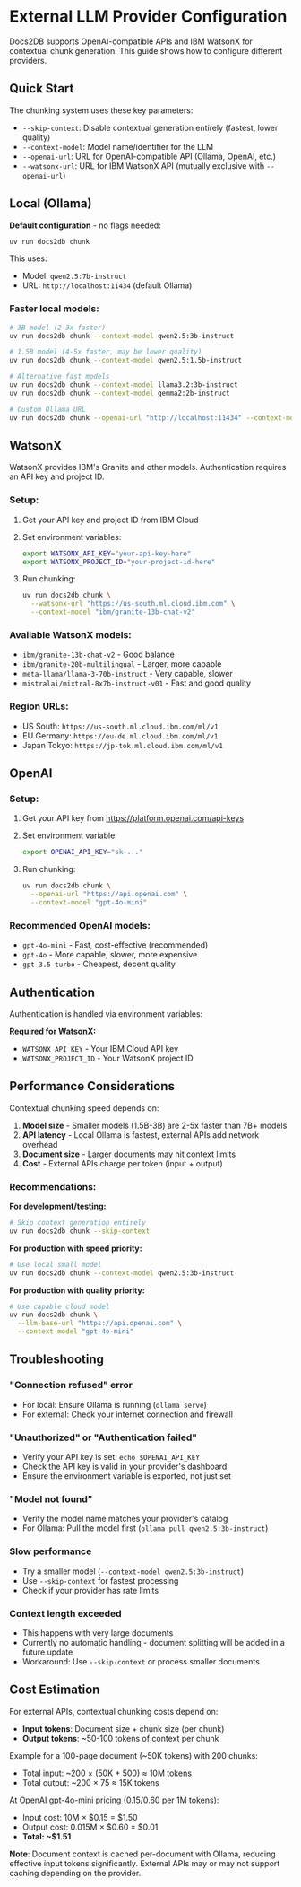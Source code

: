 # External LLM Provider Configuration

Docs2DB supports OpenAI-compatible APIs and IBM WatsonX for contextual chunk generation. This guide shows how to configure different providers.

## Quick Start

The chunking system uses these key parameters:
- `--skip-context`: Disable contextual generation entirely (fastest, lower quality)
- `--context-model`: Model name/identifier for the LLM
- `--openai-url`: URL for OpenAI-compatible API (Ollama, OpenAI, etc.)
- `--watsonx-url`: URL for IBM WatsonX API (mutually exclusive with `--openai-url`)

## Local (Ollama)

**Default configuration** - no flags needed:

```bash
uv run docs2db chunk
```

This uses:
- Model: `qwen2.5:7b-instruct`
- URL: `http://localhost:11434` (default Ollama)

### Faster local models:

```bash
# 3B model (2-3x faster)
uv run docs2db chunk --context-model qwen2.5:3b-instruct

# 1.5B model (4-5x faster, may be lower quality)
uv run docs2db chunk --context-model qwen2.5:1.5b-instruct

# Alternative fast models
uv run docs2db chunk --context-model llama3.2:3b-instruct
uv run docs2db chunk --context-model gemma2:2b-instruct

# Custom Ollama URL
uv run docs2db chunk --openai-url "http://localhost:11434" --context-model qwen2.5:7b-instruct
```

## WatsonX

WatsonX provides IBM's Granite and other models. Authentication requires an API key and project ID.

### Setup:

1. Get your API key and project ID from IBM Cloud
2. Set environment variables:
   ```bash
   export WATSONX_API_KEY="your-api-key-here"
   export WATSONX_PROJECT_ID="your-project-id-here"
   ```

3. Run chunking:
   ```bash
   uv run docs2db chunk \
     --watsonx-url "https://us-south.ml.cloud.ibm.com" \
     --context-model "ibm/granite-13b-chat-v2"
   ```

### Available WatsonX models:
- `ibm/granite-13b-chat-v2` - Good balance
- `ibm/granite-20b-multilingual` - Larger, more capable
- `meta-llama/llama-3-70b-instruct` - Very capable, slower
- `mistralai/mixtral-8x7b-instruct-v01` - Fast and good quality

### Region URLs:
- US South: `https://us-south.ml.cloud.ibm.com/ml/v1`
- EU Germany: `https://eu-de.ml.cloud.ibm.com/ml/v1`
- Japan Tokyo: `https://jp-tok.ml.cloud.ibm.com/ml/v1`

## OpenAI

### Setup:

1. Get your API key from https://platform.openai.com/api-keys
2. Set environment variable:
   ```bash
   export OPENAI_API_KEY="sk-..."
   ```

3. Run chunking:
   ```bash
   uv run docs2db chunk \
     --openai-url "https://api.openai.com" \
     --context-model "gpt-4o-mini"
   ```

### Recommended OpenAI models:
- `gpt-4o-mini` - Fast, cost-effective (recommended)
- `gpt-4o` - More capable, slower, more expensive
- `gpt-3.5-turbo` - Cheapest, decent quality

## Authentication

Authentication is handled via environment variables:

**Required for WatsonX:**
- `WATSONX_API_KEY` - Your IBM Cloud API key
- `WATSONX_PROJECT_ID` - Your WatsonX project ID

## Performance Considerations

Contextual chunking speed depends on:
1. **Model size** - Smaller models (1.5B-3B) are 2-5x faster than 7B+ models
2. **API latency** - Local Ollama is fastest, external APIs add network overhead
3. **Document size** - Larger documents may hit context limits
4. **Cost** - External APIs charge per token (input + output)

### Recommendations:

**For development/testing:**
```bash
# Skip context generation entirely
uv run docs2db chunk --skip-context
```

**For production with speed priority:**
```bash
# Use local small model
uv run docs2db chunk --context-model qwen2.5:3b-instruct
```

**For production with quality priority:**
```bash
# Use capable cloud model
uv run docs2db chunk \
  --llm-base-url "https://api.openai.com" \
  --context-model "gpt-4o-mini"
```

## Troubleshooting

### "Connection refused" error
- For local: Ensure Ollama is running (`ollama serve`)
- For external: Check your internet connection and firewall

### "Unauthorized" or "Authentication failed"
- Verify your API key is set: `echo $OPENAI_API_KEY`
- Check the API key is valid in your provider's dashboard
- Ensure the environment variable is exported, not just set

### "Model not found"
- Verify the model name matches your provider's catalog
- For Ollama: Pull the model first (`ollama pull qwen2.5:3b-instruct`)

### Slow performance
- Try a smaller model (`--context-model qwen2.5:3b-instruct`)
- Use `--skip-context` for fastest processing
- Check if your provider has rate limits

### Context length exceeded
- This happens with very large documents
- Currently no automatic handling - document splitting will be added in a future update
- Workaround: Use `--skip-context` or process smaller documents

## Cost Estimation

For external APIs, contextual chunking costs depend on:
- **Input tokens**: Document size + chunk size (per chunk)
- **Output tokens**: ~50-100 tokens of context per chunk

Example for a 100-page document (~50K tokens) with 200 chunks:
- Total input: ~200 × (50K + 500) ≈ 10M tokens
- Total output: ~200 × 75 ≈ 15K tokens

At OpenAI gpt-4o-mini pricing ($0.15/$0.60 per 1M tokens):
- Input cost: 10M × $0.15 = $1.50
- Output cost: 0.015M × $0.60 = $0.01
- **Total: ~$1.51**

**Note**: Document context is cached per-document with Ollama, reducing effective input tokens significantly. External APIs may or may not support caching depending on the provider.
